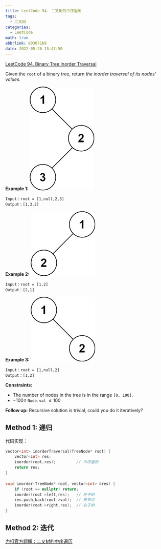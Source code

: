 ```yaml
---
title: LeetCode 94. 二叉树的中序遍历
tags:
  - 二叉树
categories:
  - LeetCode
math: true
abbrlink: 803071b8
date: 2022-05-26 15:47:50
---
```


[LeetCode 94. Binary Tree Inorder Traversal](https://leetcode-cn.com/problems/binary-tree-inorder-traversal/)

Given the `root` of a binary tree, return *the inorder traversal of its nodes' values.*


**Example 1:**
![](LeetCode144-二叉树的前序遍历/1.jpg)

    Input：root = [1,null,2,3]
    Output：[1,3,2]


**Example 2:**
![](LeetCode144-二叉树的前序遍历/2.jpg)

    Input：root = [1,2]
    Output：[2,1]


**Example 3:**
![](LeetCode144-二叉树的前序遍历/3.jpg)

    Input：root = [1,null,2]
    Output：[1,2]

**Constraints:**

 - The number of nodes in the tree is in the range `[0, 100]`.
 - $-100 \le$ `Node.val` $\le 100$
 

**Follow up:** Recursive solution is trivial, could you do it iteratively?


## Method 1: 递归

代码实现：

```cpp
vector<int> inorderTraversal(TreeNode* root) {
    vector<int> res;
    inorder(root,res);         // 中序遍历
    return res;
}

void inorder(TreeNode* root, vector<int> &res) {
    if (root == nullptr) return;
    inorder(root->left,res);   // 左子树
    res.push_back(root->val);  // 根节点
    inorder(root->right,res);  // 右子树
}
```

## Method 2: 迭代

[^_^]: 这部分被注释掉了
    ### Method 3: Morris遍历


[力扣官方题解：二叉树的中序遍历](https://leetcode-cn.com/problems/binary-tree-inorder-traversal/solution/er-cha-shu-de-zhong-xu-bian-li-by-leetcode-solutio/)
